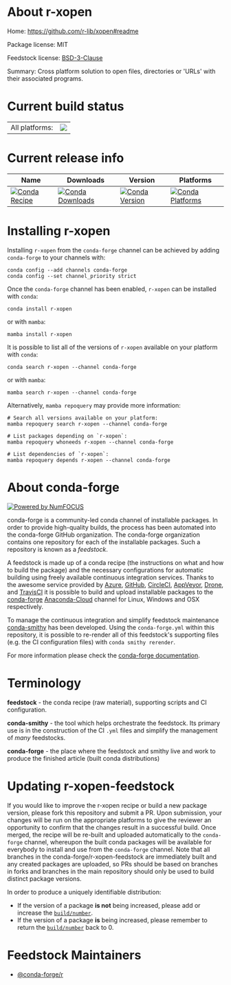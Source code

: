 About r-xopen
=============

Home: https://github.com/r-lib/xopen#readme

Package license: MIT

Feedstock license: [BSD-3-Clause](https://github.com/conda-forge/r-xopen-feedstock/blob/main/LICENSE.txt)

Summary: Cross platform solution to open files, directories or 'URLs' with their associated programs.

Current build status
====================


<table><tr><td>All platforms:</td>
    <td>
      <a href="https://dev.azure.com/conda-forge/feedstock-builds/_build/latest?definitionId=1811&branchName=main">
        <img src="https://dev.azure.com/conda-forge/feedstock-builds/_apis/build/status/r-xopen-feedstock?branchName=main">
      </a>
    </td>
  </tr>
</table>

Current release info
====================

| Name | Downloads | Version | Platforms |
| --- | --- | --- | --- |
| [![Conda Recipe](https://img.shields.io/badge/recipe-r--xopen-green.svg)](https://anaconda.org/conda-forge/r-xopen) | [![Conda Downloads](https://img.shields.io/conda/dn/conda-forge/r-xopen.svg)](https://anaconda.org/conda-forge/r-xopen) | [![Conda Version](https://img.shields.io/conda/vn/conda-forge/r-xopen.svg)](https://anaconda.org/conda-forge/r-xopen) | [![Conda Platforms](https://img.shields.io/conda/pn/conda-forge/r-xopen.svg)](https://anaconda.org/conda-forge/r-xopen) |

Installing r-xopen
==================

Installing `r-xopen` from the `conda-forge` channel can be achieved by adding `conda-forge` to your channels with:

```
conda config --add channels conda-forge
conda config --set channel_priority strict
```

Once the `conda-forge` channel has been enabled, `r-xopen` can be installed with `conda`:

```
conda install r-xopen
```

or with `mamba`:

```
mamba install r-xopen
```

It is possible to list all of the versions of `r-xopen` available on your platform with `conda`:

```
conda search r-xopen --channel conda-forge
```

or with `mamba`:

```
mamba search r-xopen --channel conda-forge
```

Alternatively, `mamba repoquery` may provide more information:

```
# Search all versions available on your platform:
mamba repoquery search r-xopen --channel conda-forge

# List packages depending on `r-xopen`:
mamba repoquery whoneeds r-xopen --channel conda-forge

# List dependencies of `r-xopen`:
mamba repoquery depends r-xopen --channel conda-forge
```


About conda-forge
=================

[![Powered by
NumFOCUS](https://img.shields.io/badge/powered%20by-NumFOCUS-orange.svg?style=flat&colorA=E1523D&colorB=007D8A)](https://numfocus.org)

conda-forge is a community-led conda channel of installable packages.
In order to provide high-quality builds, the process has been automated into the
conda-forge GitHub organization. The conda-forge organization contains one repository
for each of the installable packages. Such a repository is known as a *feedstock*.

A feedstock is made up of a conda recipe (the instructions on what and how to build
the package) and the necessary configurations for automatic building using freely
available continuous integration services. Thanks to the awesome service provided by
[Azure](https://azure.microsoft.com/en-us/services/devops/), [GitHub](https://github.com/),
[CircleCI](https://circleci.com/), [AppVeyor](https://www.appveyor.com/),
[Drone](https://cloud.drone.io/welcome), and [TravisCI](https://travis-ci.com/)
it is possible to build and upload installable packages to the
[conda-forge](https://anaconda.org/conda-forge) [Anaconda-Cloud](https://anaconda.org/)
channel for Linux, Windows and OSX respectively.

To manage the continuous integration and simplify feedstock maintenance
[conda-smithy](https://github.com/conda-forge/conda-smithy) has been developed.
Using the ``conda-forge.yml`` within this repository, it is possible to re-render all of
this feedstock's supporting files (e.g. the CI configuration files) with ``conda smithy rerender``.

For more information please check the [conda-forge documentation](https://conda-forge.org/docs/).

Terminology
===========

**feedstock** - the conda recipe (raw material), supporting scripts and CI configuration.

**conda-smithy** - the tool which helps orchestrate the feedstock.
                   Its primary use is in the construction of the CI ``.yml`` files
                   and simplify the management of *many* feedstocks.

**conda-forge** - the place where the feedstock and smithy live and work to
                  produce the finished article (built conda distributions)


Updating r-xopen-feedstock
==========================

If you would like to improve the r-xopen recipe or build a new
package version, please fork this repository and submit a PR. Upon submission,
your changes will be run on the appropriate platforms to give the reviewer an
opportunity to confirm that the changes result in a successful build. Once
merged, the recipe will be re-built and uploaded automatically to the
`conda-forge` channel, whereupon the built conda packages will be available for
everybody to install and use from the `conda-forge` channel.
Note that all branches in the conda-forge/r-xopen-feedstock are
immediately built and any created packages are uploaded, so PRs should be based
on branches in forks and branches in the main repository should only be used to
build distinct package versions.

In order to produce a uniquely identifiable distribution:
 * If the version of a package **is not** being increased, please add or increase
   the [``build/number``](https://docs.conda.io/projects/conda-build/en/latest/resources/define-metadata.html#build-number-and-string).
 * If the version of a package **is** being increased, please remember to return
   the [``build/number``](https://docs.conda.io/projects/conda-build/en/latest/resources/define-metadata.html#build-number-and-string)
   back to 0.

Feedstock Maintainers
=====================

* [@conda-forge/r](https://github.com/conda-forge/r/)

